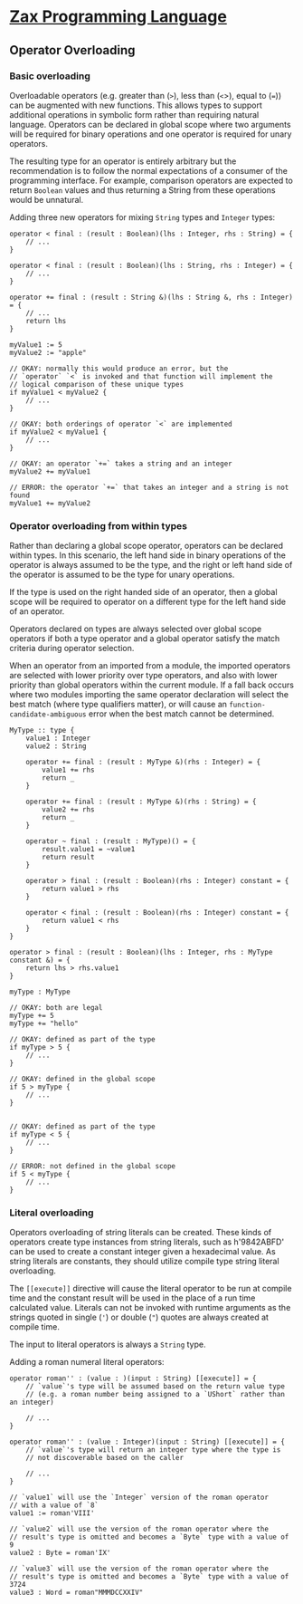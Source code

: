 
# [Zax Programming Language](index.md)

## Operator Overloading

### Basic overloading

Overloadable operators (e.g. greater than (`>`), less than (`<`>), equal to (`=`)) can be augmented with new functions. This allows types to support additional operations in symbolic form rather than requiring natural language. Operators can be declared in global scope where two arguments will be required for binary operations and one operator is required for unary operators.

The resulting type for an operator is entirely arbitrary but the recommendation is to follow the normal expectations of a consumer of the programming interface. For example, comparison operators are expected to return `Boolean` values and thus returning a String from these operations would be unnatural.

Adding three new operators for mixing `String` types and `Integer` types:

````zax
operator < final : (result : Boolean)(lhs : Integer, rhs : String) = {
    // ...
}

operator < final : (result : Boolean)(lhs : String, rhs : Integer) = {
    // ...
}

operator += final : (result : String &)(lhs : String &, rhs : Integer) = {
    // ...
    return lhs
}

myValue1 := 5
myValue2 := "apple"

// OKAY: normally this would produce an error, but the
// `operator` `<` is invoked and that function will implement the
// logical comparison of these unique types
if myValue1 < myValue2 {
    // ...
}

// OKAY: both orderings of operator `<` are implemented
if myValue2 < myValue1 {
    // ...
}

// OKAY: an operator `+=` takes a string and an integer
myValue2 += myValue1

// ERROR: the operator `+=` that takes an integer and a string is not found
myValue1 += myValue2
````


### Operator overloading from within types

Rather than declaring a global scope operator, operators can be declared within types. In this scenario, the left hand side in binary operations of the operator is always assumed to be the type, and the right or left hand side of the operator is assumed to be the type for unary operations.

If the type is used on the right handed side of an operator, then a global scope will be required to operator on a different type for the left hand side of an operator.

Operators declared on types are always selected over global scope operators if both a type operator and a global operator satisfy the match criteria during operator selection.

When an operator from an imported from a module, the imported operators are selected with lower priority over type operators, and also with lower priority than global operators within the current module. If a fall back occurs where two modules importing the same operator declaration will select the best match (where type qualifiers matter), or will cause an `function-candidate-ambiguous` error when the best match cannot be determined.

````zax
MyType :: type {
    value1 : Integer
    value2 : String

    operator += final : (result : MyType &)(rhs : Integer) = {
        value1 += rhs
        return _
    }

    operator += final : (result : MyType &)(rhs : String) = {
        value2 += rhs
        return _
    }

    operator ~ final : (result : MyType)() = {
        result.value1 = ~value1
        return result
    }

    operator > final : (result : Boolean)(rhs : Integer) constant = {
        return value1 > rhs
    }

    operator < final : (result : Boolean)(rhs : Integer) constant = {
        return value1 < rhs
    }
}

operator > final : (result : Boolean)(lhs : Integer, rhs : MyType constant &) = {
    return lhs > rhs.value1
}

myType : MyType

// OKAY: both are legal
myType += 5
myType += "hello"

// OKAY: defined as part of the type
if myType > 5 {
    // ...
}

// OKAY: defined in the global scope
if 5 > myType {
    // ...
}


// OKAY: defined as part of the type
if myType < 5 {
    // ...
}

// ERROR: not defined in the global scope
if 5 < myType {
    // ...
}
````


### Literal overloading

Operators overloading of string literals can be created. These kinds of operators create type instances from string literals, such as h'9842ABFD' can be used to create a constant integer given a hexadecimal value. As string literals are constants, they should utilize compile type string literal overloading.

The `[[execute]]` directive will cause the literal operator to be run at compile time and the constant result will be used in the place of a run time calculated value. Literals can not be invoked with runtime arguments as the strings quoted in single (`'`) or double (`"`) quotes are always created at compile time.

The input to literal operators is always a `String` type.

Adding a roman numeral literal operators:

````zax
operator roman'' : (value : )(input : String) [[execute]] = {
    // `value`'s type will be assumed based on the return value type
    // (e.g. a roman number being assigned to a `UShort` rather than an integer)
    
    // ...
}

operator roman'' : (value : Integer)(input : String) [[execute]] = {
    // `value`'s type will return an integer type where the type is
    // not discoverable based on the caller
    
    // ...
}

// `value1` will use the `Integer` version of the roman operator
// with a value of `8`
value1 := roman'VIII'

// `value2` will use the version of the roman operator where the
// result's type is omitted and becomes a `Byte` type with a value of 9
value2 : Byte = roman'IX'

// `value3` will use the version of the roman operator where the
// result's type is omitted and becomes a `Byte` type with a value of 3724
value3 : Word = roman"MMMDCCXXIV"
````

